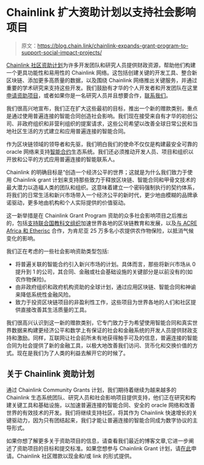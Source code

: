 # Chainlink 扩大资助计划以支持社会影响项目

> 原文：<https://blog.chain.link/chainlink-expands-grant-program-to-support-social-impact-projects/>

[Chainlink 社区资助计划](https://blog.chain.link/introducing-the-chainlink-community-grant-program/)为许多开发团队和研究人员提供财政资源，帮助他们构建一个更具功能性和易用性的 Chainlink 网络。这包括创建关键的开发工具、整合新区块链、添加更多高质量的数据，以及围绕 Chainlink 网络推出关键服务，并通过重要的学术研究来支持这些开发。我们鼓励有才华的个人开发者和开发团队在这里[申请资助项目](https://chainlinkgrants.typeform.com/to/efEbsq)，或者如果你是一名研究人员并且想要合作，[联系我们](/cdn-cgi/l/email-protection#fa889f899f9b889992ba99929b939496939491969b9889d4999597)。

我们很高兴地宣布，我们正在扩大这些最初的目标，推出一个新的赠款类别，重点是通过使用普遍连接的智能合同创造社会影响。我们现在接受来自有才华的初创公司、非政府组织和非营利组织的提案请求，这些公司希望以改善全球日常公民和当地社区生活的方式建立和应用普遍连接的智能合同。

作为区块链领域的领导者和先驱，我们明白我们的使命不仅仅是构建最安全可靠的 oracle 网络来支持[智能合约](https://chain.link/education/smart-contracts)生态系统。我们还必须推动开发人员、项目和组织以开放和公平的方式应用普遍连接的智能联系人。

Chainlink 的明确目标是“创造一个经济公平的世界；这就是为什么我们致力于使用 Chainlink grant 计划来支持那些致力于释放区块链、智能合同和甲骨文技术的最大潜力以造福人类的团队和组织。这意味着建立一个密码强制执行的契约体系，将我们的日常生活和新兴市场带入一个经济公平的新时代，更少地由模糊的品牌承诺驱动，更多地由机构和个人实际提供的价值驱动。

这一新举措是在 Chainlink Grant Program 资助的众多社会影响项目之后推出的，包括[支持联合国教科文组织](https://blog.chain.link/chainlink-joins-the-unesco-global-education-coalition/)加速世界各地的区块链教育和发展，以及[与 ACRE Africa 和 Etherisc](https://blog.chain.link/chainlink-awards-grant-to-support-the-joint-venture-between-acre-africa-and-etherisc/) 合作，为肯尼亚 25 万多名小农提供农作物保险，以抵消气候变化的影响。

我们正在考虑的一些社会影响资助类型包括:

*   将普遍关联的智能合约引入新兴市场的计划。具体而言，那些将新兴市场从 0 提升到 1 的公司，其合同、金融或社会基础设施的关键部分是以前没有的(如农作物保险)。
*   由非政府组织和政府机构资助的全球计划，通过应用区块链、智能合同和神谕来降低系统性金融风险。
*   致力于投资区块链项目的非盈利性工作，这些项目为世界各地的人们和社区提供直接改善其生活质量的工具。

我们很高兴认识到这一新的赠款类别，它专门致力于为希望使用智能合同和真实世界数据来构建更经济公平和数学上有保证的社会和金融系统的开发人员提供财政支持和激励。同样，互联网让社会前所未有地获得触手可及的信息，普遍连接的智能合同为社会提供了新的金融工具，以极大地改善我们访问、货币化和交换价值的方式。现在是我们为了人类的利益去解开它的时候了。

## 关于 Chainlink 资助计划

通过 Chainlink Community Grants 计划，我们期待着继续为越来越多的 Chainlink 生态系统团队、研究人员和社会影响项目提供支持，他们正在研究和构建关键工具和基础设施，以加速普遍连接的智能合同、安全的 oracle 网络和改善世界的有效技术的开发。我们将继续支持社区，将其作为 Chainlink 快速增长的关键驱动力，因为只有团结起来，我们才能让普遍连接的智能合同成为数字协议的主导形式。

如果你想了解更多关于资助项目的信息，请查看我们最近的博客文章,它进一步阐述了资助项目的目标和提交标准。如果您想参与 Chainlink Grant 计划，请[在此](https://chainlinkgrants.typeform.com/to/efEbsq)申请。Chainlink 社区赠款以现金和/或 link 的形式提供。